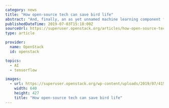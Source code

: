 ```yaml
---
category: news
title: "How open-source tech can save bird life"
abstract: "And, finally, an as yet unnamed machine learning component for classifying predators. It runs on a TensorFlow-based machine learning model trained by a classifier pipeline. It relies on data science tools including NumPy, SciPy, OpenCV and HDF5."
publishedDateTime: 2019-07-03T15:18:00Z
sourceUrl: https://superuser.openstack.org/articles/how-open-source-tech-can-save-bird-life/
type: article

provider:
  name: OpenStack
  id: openstack

topics:
  - AI
  - tensorflow

images:
  - url: https://superuser.openstack.org/wp-content/uploads/2019/07/41545919812_17f54a4359_z.jpg
    width: 640
    height: 427
    title: "How open-source tech can save bird life"
---
```

